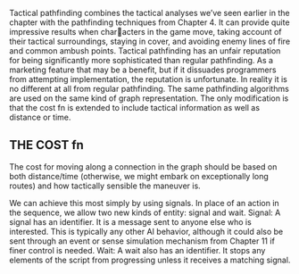 Tactical pathfinding combines the tactical analyses we’ve seen earlier in the chapter with the
pathfinding techniques from Chapter 4. It can provide quite impressive results when characters in the game move, taking account of their tactical surroundings, staying in cover, and
avoiding enemy lines of fire and common ambush points.
Tactical pathfinding has an unfair reputation for being significantly more sophisticated
than regular pathfinding. As a marketing feature that may be a benefit, but if it dissuades
programmers from attempting implementation, the reputation is unfortunate. In reality it is
no different at all from regular pathfinding. The same pathfinding algorithms are used on the
same kind of graph representation. The only modification is that the cost fn is extended
to include tactical information as well as distance or time.

## THE COST fn

The cost for moving along a connection in the graph should be based on both distance/time
(otherwise, we might embark on exceptionally long routes) and how tactically sensible the
maneuver is.

We can achieve this most simply by using signals. In place of an action in the sequence,
we allow two new kinds of entity: signal and wait.
Signal: A signal has an identifier. It is a message sent to anyone else who is interested. This
is typically any other AI behavior, although it could also be sent through an event or
sense simulation mechanism from Chapter 11 if finer control is needed.
Wait: A wait also has an identifier. It stops any elements of the script from progressing unless
it receives a matching signal.
